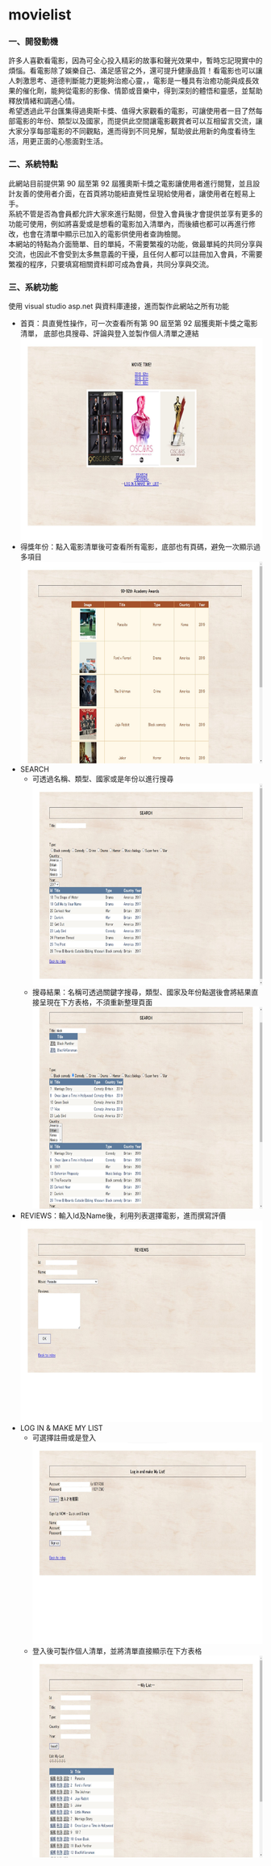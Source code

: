 # movielist
<h3>一、開發動機</h3>
許多人喜歡看電影，因為可全心投入精彩的故事和聲光效果中，暫時忘記現實中的煩惱。看電影除了娛樂自己、滿足感官之外，還可提升健康品質！看電影也可以讓人刺激思考、道德判斷能力更能夠治癒心靈，，電影是一種具有治癒功能與成長效果的催化劑，能夠從電影的影像、情節或音樂中，得到深刻的體悟和靈感，並幫助釋放情緒和調適心情。<br>
希望透過此平台匯集得過奧斯卡獎、值得大家觀看的電影，可讓使用者一目了然每部電影的年份、類型以及國家，而提供此空間讓電影觀賞者可以互相留言交流，讓大家分享每部電影的不同觀點，進而得到不同見解，幫助彼此用新的角度看待生活，用更正面的心態面對生活。<br>
<h3>二、系統特點</h3>
此網站目前提供第 90 屆至第 92 屆獲奧斯卡獎之電影讓使用者進行閱覽，並且設計友善的使用者介面，在首頁將功能紐直覺性呈現給使用者，讓使用者在輕易上手。<br>
系統不管是否為會員都允許大家來進行點閱，但登入會員後才會提供並享有更多的功能可使用，例如將喜愛或是想看的電影加入清單內，而後續也都可以再進行修改，也會在清單中顯示已加入的電影供使用者查詢檢閱。<br>
本網站的特點為介面簡單、目的單純，不需要繁複的功能，做最單純的共同分享與交流，也因此不會受到太多無意義的干擾，且任何人都可以註冊加入會員，不需要繁複的程序，只要填寫相關資料即可成為會員，共同分享與交流。<br>
<h3>三、系統功能</h3>
使用 visual studio asp.net 與資料庫連接，進而製作此網站之所有功能
<ul>
  <li>首頁：具直覺性操作，可一次查看所有第 90 屆至第 92 屆獲奧斯卡獎之電影清單， 底部也具搜尋、評論與登入並製作個人清單之連結
    <img src="https://github.com/angieyao/movielist/blob/main/md_pic/index.jpg" width="680" height="400"/><br/>
  <li>得獎年份：點入電影清單後可查看所有電影，底部也有頁碼，避免一次顯示過多項目
    <img src="https://github.com/angieyao/movielist/blob/main/md_pic/allmovies.jpg" width="680" height="400"/><br/>
  <li>SEARCH
    <ul>
    <li>可透過名稱、類型、國家或是年份以進行搜尋
      <img src="https://github.com/angieyao/movielist/blob/main/md_pic/search_1.jpg" width="680" height="400"/><br/>
    <li>搜尋結果：名稱可透過關鍵字搜尋，類型、國家及年份點選後會將結果直接呈現在下方表格，不須重新整理頁面
      <img src="https://github.com/angieyao/movielist/blob/main/md_pic/search_2.jpg" width="680" height="400"/><br/>
    </ul>
  <li>REVIEWS：輸入Id及Name後，利用列表選擇電影，進而撰寫評價
    <img src="https://github.com/angieyao/movielist/blob/main/md_pic/reviews.jpg" width="680" height="400"/><br/>
  <li>LOG IN & MAKE MY LIST
    <ul>
    <li>可選擇註冊或是登入</li>
      <img src="https://github.com/angieyao/movielist/blob/main/md_pic/login_makemylist.jpg" width="640" height="400"/><br/>
    <li>登入後可製作個人清單，並將清單直接顯示在下方表格
      <img src="https://github.com/angieyao/movielist/blob/main/md_pic/mylist.jpg" width="680" height="400"/><br/>
    </ul>
</ul>
